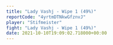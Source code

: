 ```yaml
---
title: "Lady Vashj - Wipe 1 (49%)"
reportCode: "4yrtmDTNkwGfznvJ"
player: "Stifmeister"
fight: "Lady Vashj - Wipe 1 (49%)"
date: 2021-10-10T19:09:02.718000+00:00
---
```

